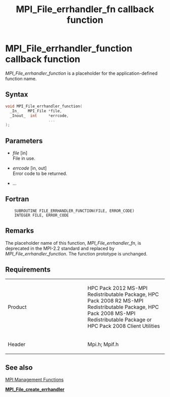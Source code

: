 ﻿---
title: MPI_File_errhandler_fn callback function
TOCTitle: MPI_File_errhandler_fn callback function
ms:assetid: ae5f7495-3285-4d2a-9c67-9f186c35babf
ms:mtpsurl: https://msdn.microsoft.com/en-us/library/Dn473308(v=VS.85)
ms:contentKeyID: 59360854
ms.date: 03/28/2018
mtps_version: v=VS.85
f1_keywords:
- mpi/MPI_File_errhandler_fn
- MPI_File_errhandler_fn
- mpif/MPI_File_errhandler_fn
dev_langs:
- C++
- C
---

# MPI\_File\_errhandler\_function callback function

*MPI\_File\_errhandler\_function* is a placeholder for the application-defined function name.

## Syntax

``` c++
void MPI_File_errhandler_function(
  _In_    MPI_File *file,
  _Inout_  int     *errcode,
                   ...
);
```

## Parameters

  - *file* \[in\]  
    File in use.

  - *errcode* \[in, out\]  
    Error code to be returned.

  - *...*  

## Fortran

``` FORTRAN
    SUBROUTINE FILE_ERRHANDLER_FUNCTION(FILE, ERROR_CODE)
    INTEGER FILE, ERROR_CODE
```

## Remarks

The placeholder name of this function, *MPI\_File\_errhandler\_fn*, is deprecated in the MPI-2.2 standard and replaced by *MPI\_File\_errhandler\_function*. The function prototype is unchanged.

## Requirements

<table>
<colgroup>
<col style="width: 50%" />
<col style="width: 50%" />
</colgroup>
<tbody>
<tr class="odd">
<td><p>Product</p></td>
<td><p>HPC Pack 2012 MS-MPI Redistributable Package, HPC Pack 2008 R2 MS-MPI Redistributable Package, HPC Pack 2008 MS-MPI Redistributable Package or HPC Pack 2008 Client Utilities</p></td>
</tr>
<tr class="even">
<td><p>Header</p></td>
<td>Mpi.h;
Mpif.h</td>
</tr>
</tbody>
</table>


## See also

[MPI Management Functions](mpi-management-functions.md)

[**MPI\_File\_create\_errhandler**](mpi-file-create-errhandler-function.md)

